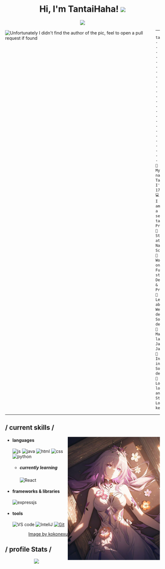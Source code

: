 <h1 align="center">
Hi, I'm TantaiHaha!   <img src="https://media0.giphy.com/media/v1.Y2lkPTc5MGI3NjExODlneWx5bTE1dTI5YzdxN2hoZ2ZpOTNmaWR0cmwyMjZlNnY0dTQ4cyZlcD12MV9pbnRlcm5hbF9naWZfYnlfaWQmY3Q9cw/KxNz4T9qrOjadY1XtJ/giphy.gif" height="64px">
</h1>
<p align="center">
  <img src="https://readme-typing-svg.herokuapp.com/?lines=I'm%20Tantai;Narinukun%20Student;Minecraft%20Plugin%20Developer&ACfont=Fira%20Code&center=true&width=440&height=120px">
</p>

<img align="left" src="https://raw.githubusercontent.com/laynH/Anime-Girls-Holding-Programming-Books/master/C%2B%2B/Sakura_Nene_CPP.jpg" alt="Unfortunately I didn't find the author of the pic, feel to open a pull request if found" width="490" />

<hr>

```
tantaiHaha4487@github
-------------------------
👋 My name's Tantai, I'm 17yo
💻 I am a self taught Programer
🧾 Studying at Narinukun School
🔭 Working on Full stack Developer & Programer
🌱 Learning about Web developer, Software developer
🌟 Main languages: JavaScript, Java
🚩 Interested in Software developer
🎵 Love lofi and Stay Low-key
```
<hr>

<h2> / current skills / </h2>

<img align="right" src="/castorice.jpg" alt="Castorice" width="300" />

- <h4> languages </h4>
  <img src = "https://img.shields.io/badge/JavaScript-323330?style=for-the-badge&logo=javascript&logoColor=F7DF1E" alt = "js" />
  <img src = "https://img.shields.io/badge/Java-%23ED8B00.svg?style=for-the-badge&logo=openjdk&logoColor=white" alt = "java" />
  <img src = "https://img.shields.io/badge/HTML5-E34F26?style=for-the-badge&logo=html5&logoColor=white" alt = "html" />
  <img src = "https://img.shields.io/badge/CSS3-1572B6?style=for-the-badge&logo=css3&logoColor=white" alt = "css" />
  <img src="https://img.shields.io/badge/Python-blue.svg?style=for-the-badge&logo=python&logoColor=white" alt="python">
  
  - <h5> currently learning </h5>
    <img src = "https://img.shields.io/badge/React-%2320232a.svg?style=for-the-badge&logo=react&logoColor=%2361DAFB" alt = "React" />
  
- <h4> frameworks & libraries </h4>
   <img src = "https://img.shields.io/badge/express.js-%23404d59.svg?style=for-the-badge&logo=express&logoColor=%2361DAFB" alt = "expressjs" />
   
- <h4> tools</h4>
   <img src = "https://custom-icon-badges.demolab.com/badge/Visual%20Studio%20Code-0078d7.svg?style=for-the-badge&logo=vsc&logoColor=white" alt = "VS code" />
   <img src = "https://img.shields.io/badge/Intili%20J-ff54c1.svg?style=for-the-badge&logo=intellijidea&logoColor=white" alt = "InteliJ" />
   <a href="#"><img alt="Git" src="https://img.shields.io/badge/Git%20-%23F05033.svg?style=for-the-badge&logo=git&logoColor=white"></a>
  
<div align="right">
  <a href="https://x.com/serina5115">Image by kokonexu</a>
</div>

<h2> / profile Stats / </h2>

<div align="center">
  <img src="https://github-profile-summary-cards.vercel.app/api/cards/profile-details?username=tantaihaha4487&theme=github_dark"/>
</div>
